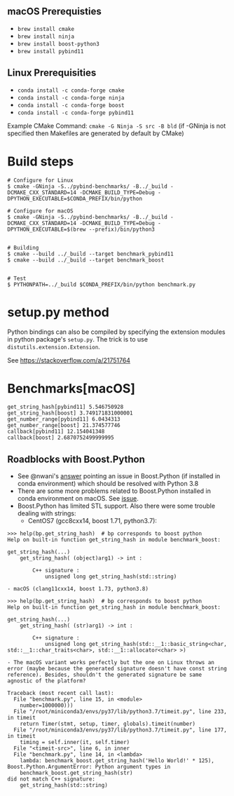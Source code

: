 macOS Prerequisties
-------------------
* `brew install cmake`
* `brew install ninja`
* `brew install boost-python3`
* `brew install pybind11`

Linux Prerequisities
--------------------
* `conda install -c conda-forge cmake`
* `conda install -c conda-forge ninja`
* `conda install -c conda-forge boost`
* `conda install -c conda-forge pybind11`

Example CMake Command: `cmake -G Ninja -S src -B bld`  (if -GNinja is not specified then Makefiles are generated by default by CMake)


Build steps
===========
```
# Configure for Linux
$ cmake -GNinja -S../pybind-benchmarks/ -B../_build -DCMAKE_CXX_STANDARD=14 -DCMAKE_BUILD_TYPE=Debug -DPYTHON_EXECUTABLE=$CONDA_PREFIX/bin/python

# Configure for macOS
$ cmake -GNinja -S../pybind-benchmarks/ -B../_build -DCMAKE_CXX_STANDARD=14 -DCMAKE_BUILD_TYPE=Debug -DPYTHON_EXECUTABLE=$(brew --prefix)/bin/python3


# Building
$ cmake --build ../_build --target benchmark_pybind11
$ cmake --build ../_build --target benchmark_boost


# Test
$ PYTHONPATH=../_build $CONDA_PREFIX/bin/python benchmark.py
```


setup.py method
===============
Python bindings can also be compiled by specifying the extension modules in python package's `setup.py`.
The trick is to use `distutils.extension.Extension`.

See https://stackoverflow.com/a/21751764



Benchmarks[macOS]
=================
```
get_string_hash[pybind11] 5.546750928
get_string_hash[boost] 3.749171831000001
get_number_range[pybind11] 6.0434313
get_number_range[boost] 21.374577746
callback[pybind11] 12.154041348
callback[boost] 2.6870752499999995
```


Roadblocks with Boost.Python
----------------------------
* See @nwani's [answer](https://stackoverflow.com/a/61592909) pointing an issue in Boost.Python (if installed in conda environment) which should be resolved with Python 3.8
* There are some more problems related to Boost.Python installed in conda environment on macOS. See [issue](https://github.com/TNG/boost-python-examples#os-x-again-with-homebrew).
* Boost.Python has limited STL support. Also there were some trouble dealing with strings:
	- CentOS7 (gcc8cxx14, boost 1.71, python3.7):
```
>>> help(bp.get_string_hash)  # bp corresponds to boost python
Help on built-in function get_string_hash in module benchmark_boost:

get_string_hash(...)
    get_string_hash( (object)arg1) -> int :

        C++ signature :
            unsigned long get_string_hash(std::string)
```
	- macOS (clang11cxx14, boost 1.73, python3.8)
```
>>> help(bp.get_string_hash)  # bp corresponds to boost python
Help on built-in function get_string_hash in module benchmark_boost:

get_string_hash(...)
    get_string_hash( (str)arg1) -> int :

        C++ signature :
            unsigned long get_string_hash(std::__1::basic_string<char, std::__1::char_traits<char>, std::__1::allocator<char> >)
```

	- The macOS variant works perfectly but the one on Linux throws an error (maybe because the generated signature doesn't have const string reference). Besides, shouldn't the generated signature be same agnostic of the platform?
```
Traceback (most recent call last):
  File "benchmark.py", line 15, in <module>
    number=1000000)))
  File "/root/miniconda3/envs/py37/lib/python3.7/timeit.py", line 233, in timeit
    return Timer(stmt, setup, timer, globals).timeit(number)
  File "/root/miniconda3/envs/py37/lib/python3.7/timeit.py", line 177, in timeit
    timing = self.inner(it, self.timer)
  File "<timeit-src>", line 6, in inner
  File "benchmark.py", line 14, in <lambda>
    lambda: benchmark_boost.get_string_hash('Hello World!' * 125),
Boost.Python.ArgumentError: Python argument types in
    benchmark_boost.get_string_hash(str)
did not match C++ signature:
    get_string_hash(std::string)
```
